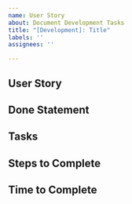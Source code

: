 ```yaml
---
name: User Story
about: Document Development Tasks
title: "[Development]: Title"
labels: ''
assignees: ''

---
```


## User Story
<!-- As a [persona], I [want to], [so that]. -->

## Done Statement
<!-- Story is done when user can complete outline task: This is where that is defined -->

## Tasks
<!-- Outline tasks and subtasks to achieve done statement -->

## Steps to Complete
<!-- Steps to complete tasks. Each step will usually contain it's own story for larger processes -->

## Time to Complete
<!-- Estimated time to complete the tasks and achieve goal  -->

